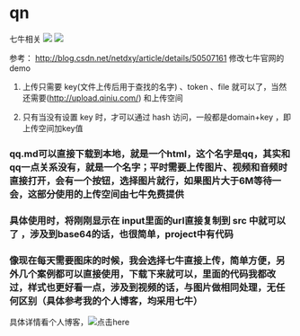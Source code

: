# qn
七牛相关
![](https://img.shields.io/badge/%E4%B8%83%E7%89%9B%E4%BA%91%E5%AD%98%E5%82%A8-me%20%20%7C%20Api-brightgreen.svg)
![](https://img.shields.io/badge/qn-me%20%20%7C%20Api-orange.svg)

参考：
http://blog.csdn.net/netdxy/article/details/50507161
修改七牛官网的demo



1. 上传只需要 key(文件上传后用于查找的名字) 、token 、file 就可以了，当然还需要(http://upload.qiniu.com/) 和上传空间

2. 只有当没有设置 key  时，才可以通过  hash 访问，一般都是domain+key ，即上传空间加key值


### qq.md可以直接下载到本地，就是一个html，这个名字是qq，其实和qq一点关系没有，就是一个名字；平时需要上传图片、视频和音频时直接打开，会有一个按钮，选择图片就行，如果图片大于6M等待一会，这部分使用的上传空间由七牛免费提供

### 具体使用时，将刚刚显示在 input里面的url直接复制到 src 中就可以了 ，涉及到base64的话，也很简单，project中有代码

### 像现在每天需要图床的时候，我会选择七牛直接上传，简单方便，另外几个案例都可以直接使用，下载下来就可以，里面的代码我都改过，样式也更好看一点，涉及到视频的话，与图片做相同处理，无任何区别（具体参考我的个人博客，均采用七牛）


具体详情看个人博客，![点击here](https://screetbloom.github.io/)
